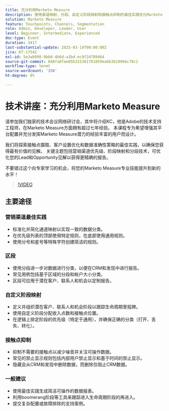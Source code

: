 ```yaml
---
title: 充分利用Marketo Measure
description: 使用渠道映射、分段、自定义阶段映射和接触点抑制的最佳实践优化Marketo Measure。 使用特定规则、对数据进行分类并以逻辑方式排定暂存的优先级。 抑制不需要的接触点以清除数据。 利用boomerang阶段等工具并为复杂配置提交支持案例。 访问Adobe Experience页面上的会议录像。
solution: Marketo Measure
feature: Touchpoints, Channels, Segmentation
role: Admin, Developer, Leader, User
level: Beginner, Intermediate, Experienced
doc-type: Event
duration: 3417
last-substantial-update: 2025-03-14T00:00:00Z
jira: KT-17542
exl-id: 5e3ab998-9bb0-4b6d-a1bd-ec9f24789464
source-git-commit: 848fa8fee05b315361781059eabb3b19904c78c2
workflow-type: tm+mt
source-wordcount: '358'
ht-degree: 0%

---
```


# 技术讲座：充分利用Marketo Measure

请参加我们独家的技术会议网络研讨会，其中将介绍KC，他是Adobe的技术支持工程师，在Marketo Measure方面拥有超过七年经验。 本课程专为希望增强其平台配置并充分发挥Marketo Measure潜力的经验丰富的用户而设计。

我们将探索接触点摄取、客户设置优化和数据准确性策略的最佳实践，以确保您获得最有价值的见解。 关键主题包括营销渠道优先级、阶段映射和分段技术，可优化您的Lead和Opportunity见解以获得更精确的报告。

不要错过这个向专家学习的机会，将您的Marketo Measure专业技能提升到新的水平！

>[!VIDEO](https://video.tv.adobe.com/v/3451661/?learn=on&enablevpops)

## 主要途径

### 营销渠道最佳实践

* 标准化并简化通道映射以实现一致的数据分类。
* 在优先级列表的顶部使用特定规则，在底部使用通用规则。
* 使用分号和星号等特殊字符创建简洁的规则。

### 区段

* 使用分段进一步对数据进行分类，以便在CRM和发现中进行报告。
* 常见用例包括基于区域的分段和帐户大小分类。
* 区段可应用于潜在客户、联系人和机会以定制报告。

### 自定义阶段映射

* 定义并组织潜在客户、联系人和机会阶段以跟踪生命周期里程碑。
* 使用自定义阶段分配收入点数和接触点位置。
* 在逻辑上排定阶段的优先级（特定于通用），并确保正确的分类（打开、丢失、转化）。

### 接触点抑制

* 抑制不需要的接触点以减少噪音并关注可操作数据。
* 常见的禁止显示规则包括内部用户禁止显示和基于时间的禁止显示。
* 隐藏会从CRM和发现中删除数据，而删除仅阻止CRM数据。

### 一般建议

* 使用最佳实践生成简洁可操作的数据报表。
* 利用boomerang阶段等工具来跟踪进入生命周期阶段的再进入。
* 提交复杂配置或故障排除的支持案例。
